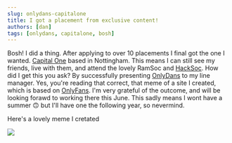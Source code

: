 ```yaml
---
slug: onlydans-capitalone
title: I got a placement from exclusive content!
authors: [dan]
tags: [onlydans, capitalone, bosh]
---
```



Bosh! I did a thing. After applying to over 10 placements I final got the one I wanted. [Capital One](https://capitalone.co.uk) based in Nottingham. This means I can still see my friends, live with them, and attend the lovely RamSoc and [HackSoc](https://hacksoc.net). How did I get this you ask? By successfully presenting [OnlyDans](https://onlydans.uk) to my line manager. Yes, you're reading that correct, that meme of a site I created, which is based on [OnlyFans](https://onlyfans.com). I'm very grateful of the outcome, and will be looking forawd to working there this June. This sadly means I wont have a summer 🙃 but I'll have one the following year, so nevermind.

Here's a lovely meme I cretated 

![](https://cdn.danlee.uk/content/posts/131845242463a2f72384b548.77103455.png)
